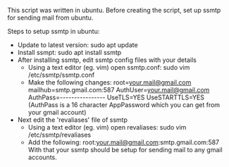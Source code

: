 This script was written in ubuntu.
Before creating the script, set up ssmtp for sending mail from ubuntu. 

Steps to setup ssmtp in ubuntu:
- Update to latest version: sudo apt update
- Install ssmpt: sudo apt install ssmtp
- After installing ssmtp, edit ssmtp config files with your details
    - Using a text editor (eg. vim) open ssmtp.conf: sudo vim /etc/ssmtp/ssmtp.conf
    - Make the following changes:
        root=your.mail@gmail.com
        mailhub=smtp.gmail.com:587
        AuthUser=your.mail@gmail.com
        AuthPass=----------------
        UseTLS=YES
        UseSTARTTLS=YES
      (AuthPass is a 16 character AppPassword which you can get from your gmail account)
- Next edit the 'revaliases' file of ssmtp
    - Using a text editor (eg. vim) open revaliases: sudo vim /etc/ssmtp/revaliases
    - Add the following:
      root:your.mail@gmail.com:smtp.gmail.com:587
With that your ssmtp should be setup for sending mail to any gmail accounts.
      
